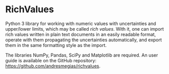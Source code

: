 # RichValues

Python 3 library for working with numeric values with uncertainties and upper/lower limits, which may be called _rich values_. With it, one can import rich values written in plain text documents in an easily readable format, operate with them propagating the uncertainties automatically, and export them in the same formatting style as the import.

The libraries NumPy, Pandas, SciPy and Matplotlib are required. An user guide is available on the GitHub repository: https://github.com/andresmegias/richvalues.
